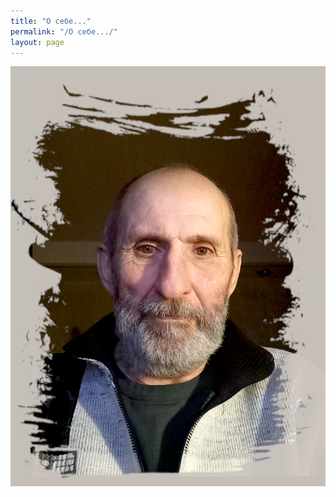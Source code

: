```yaml
---
title: "О себе..."
permalink: "/О себе.../"
layout: page
---
```


![](/assets/img/20241204-2_1.jpg)
